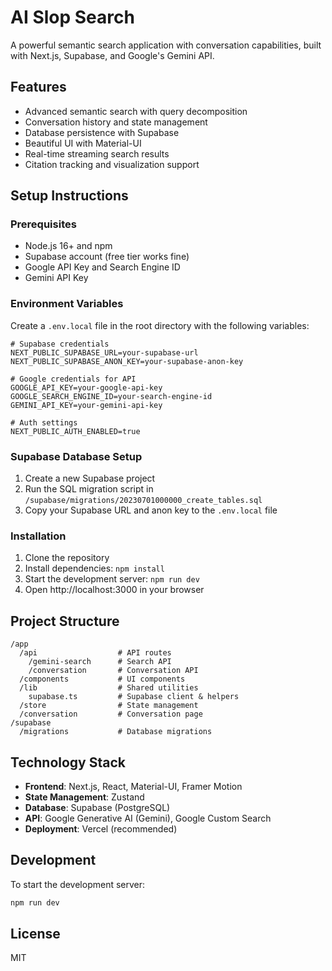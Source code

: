 # AI Slop Search

A powerful semantic search application with conversation capabilities, built with Next.js, Supabase, and Google's Gemini API.

## Features

- Advanced semantic search with query decomposition
- Conversation history and state management
- Database persistence with Supabase
- Beautiful UI with Material-UI
- Real-time streaming search results
- Citation tracking and visualization support

## Setup Instructions

### Prerequisites

- Node.js 16+ and npm
- Supabase account (free tier works fine)
- Google API Key and Search Engine ID
- Gemini API Key

### Environment Variables

Create a `.env.local` file in the root directory with the following variables:

```
# Supabase credentials
NEXT_PUBLIC_SUPABASE_URL=your-supabase-url
NEXT_PUBLIC_SUPABASE_ANON_KEY=your-supabase-anon-key

# Google credentials for API
GOOGLE_API_KEY=your-google-api-key
GOOGLE_SEARCH_ENGINE_ID=your-search-engine-id
GEMINI_API_KEY=your-gemini-api-key

# Auth settings
NEXT_PUBLIC_AUTH_ENABLED=true
```

### Supabase Database Setup

1. Create a new Supabase project
2. Run the SQL migration script in `/supabase/migrations/20230701000000_create_tables.sql`
3. Copy your Supabase URL and anon key to the `.env.local` file

### Installation

1. Clone the repository
2. Install dependencies: `npm install`
3. Start the development server: `npm run dev`
4. Open http://localhost:3000 in your browser

## Project Structure

```
/app
  /api                  # API routes
    /gemini-search      # Search API
    /conversation       # Conversation API
  /components           # UI components
  /lib                  # Shared utilities
    supabase.ts         # Supabase client & helpers
  /store                # State management
  /conversation         # Conversation page
/supabase
  /migrations           # Database migrations
```

## Technology Stack

- **Frontend**: Next.js, React, Material-UI, Framer Motion
- **State Management**: Zustand
- **Database**: Supabase (PostgreSQL)
- **API**: Google Generative AI (Gemini), Google Custom Search
- **Deployment**: Vercel (recommended)

## Development

To start the development server:

```bash
npm run dev
```

## License

MIT
